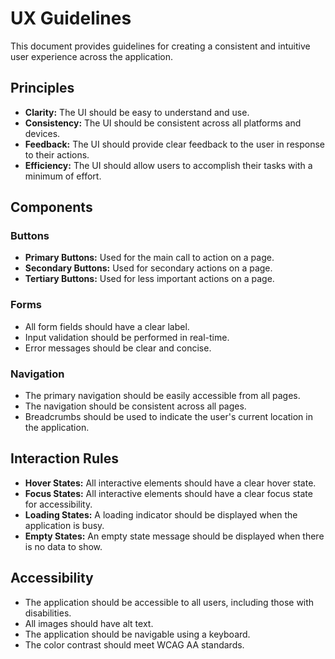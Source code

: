 # UX Guidelines

This document provides guidelines for creating a consistent and intuitive user experience across the application.

## Principles
- **Clarity:** The UI should be easy to understand and use.
- **Consistency:** The UI should be consistent across all platforms and devices.
- **Feedback:** The UI should provide clear feedback to the user in response to their actions.
- **Efficiency:** The UI should allow users to accomplish their tasks with a minimum of effort.

## Components

### Buttons
- **Primary Buttons:** Used for the main call to action on a page.
- **Secondary Buttons:** Used for secondary actions on a page.
- **Tertiary Buttons:** Used for less important actions on a page.

### Forms
- All form fields should have a clear label.
- Input validation should be performed in real-time.
- Error messages should be clear and concise.

### Navigation
- The primary navigation should be easily accessible from all pages.
- The navigation should be consistent across all pages.
- Breadcrumbs should be used to indicate the user's current location in the application.

## Interaction Rules
- **Hover States:** All interactive elements should have a clear hover state.
- **Focus States:** All interactive elements should have a clear focus state for accessibility.
- **Loading States:** A loading indicator should be displayed when the application is busy.
- **Empty States:** An empty state message should be displayed when there is no data to show.

## Accessibility
- The application should be accessible to all users, including those with disabilities.
- All images should have alt text.
- The application should be navigable using a keyboard.
- The color contrast should meet WCAG AA standards.
